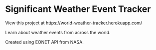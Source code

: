 # Significant Weather Event Tracker

View this project at https://world-weather-tracker.herokuapp.com/

Learn about weather events from across the world.

Created using EONET API from NASA.
